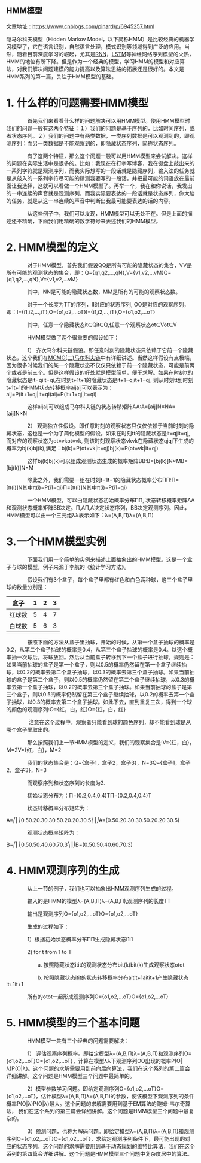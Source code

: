 ## HMM模型

文章地址：https://www.cnblogs.com/pinard/p/6945257.html

隐马尔科夫模型（Hidden Markov Model，以下简称HMM）是比较经典的机器学习模型了，它在语言识别，自然语言处理，模式识别等领域得到广泛的应用。当然，随着目前深度学习的崛起，尤其是[RNN](http://www.cnblogs.com/pinard/p/6509630.html)，[LSTM](http://www.cnblogs.com/pinard/p/6519110.html)等神经网络序列模型的火热，HMM的地位有所下降。但是作为一个经典的模型，学习HMM的模型和对应算法，对我们解决问题建模的能力提高以及算法思路的拓展还是很好的。本文是HMM系列的第一篇，关注于HMM模型的基础。

# 1. 什么样的问题需要HMM模型

　　　　首先我们来看看什么样的问题解决可以用HMM模型。使用HMM模型时我们的问题一般有这两个特征：１）我们的问题是基于序列的，比如时间序列，或者状态序列。２）我们的问题中有两类数据，一类序列数据是可以观测到的，即观测序列；而另一类数据是不能观察到的，即隐藏状态序列，简称状态序列。

　　　　有了这两个特征，那么这个问题一般可以用HMM模型来尝试解决。这样的问题在实际生活中是很多的。比如：我现在在打字写博客，我在键盘上敲出来的一系列字符就是观测序列，而我实际想写的一段话就是隐藏序列，输入法的任务就是从敲入的一系列字符尽可能的猜测我要写的一段话，并把最可能的词语放在最前面让我选择，这就可以看做一个HMM模型了。再举一个，我在和你说话，我发出的一串连续的声音就是观测序列，而我实际要表达的一段话就是状态序列，你大脑的任务，就是从这一串连续的声音中判断出我最可能要表达的话的内容。

　　　　从这些例子中，我们可以发现，HMM模型可以无处不在。但是上面的描述还不精确，下面我们用精确的数学符号来表述我们的HMM模型。

# 2. HMM模型的定义

　　　　对于HMM模型，首先我们假设QQ是所有可能的隐藏状态的集合，VV是所有可能的观测状态的集合，即：Q={q1,q2,...,qN},V={v1,v2,...vM}Q={q1,q2,...,qN},V={v1,v2,...vM}

　　　　其中，NN是可能的隐藏状态数，MM是所有的可能的观察状态数。

　　　　对于一个长度为TT的序列，II对应的状态序列, OO是对应的观察序列，即：I={i1,i2,...,iT},O={o1,o2,...oT}I={i1,i2,...,iT},O={o1,o2,...oT}

　　　　其中，任意一个隐藏状态it∈Qit∈Q,任意一个观察状态ot∈Vot∈V

　　　　HMM模型做了两个很重要的假设如下：

　　　　1） 齐次马尔科夫链假设。即任意时刻的隐藏状态只依赖于它前一个隐藏状态，这个我们在[MCMC(二)马尔科夫链](http://www.cnblogs.com/pinard/p/6632399.html)中有详细讲述。当然这样假设有点极端，因为很多时候我们的某一个隐藏状态不仅仅只依赖于前一个隐藏状态，可能是前两个或者是前三个。但是这样假设的好处就是模型简单，便于求解。如果在时刻tt的隐藏状态是it=qiit=qi,在时刻t+1t+1的隐藏状态是it+1=qjit+1=qj, 则从时刻tt到时刻t+1t+1的HMM状态转移概率aijaij可以表示为：aij=P(it+1=qj|it=qi)aij=P(it+1=qj|it=qi)

 　　　　这样aijaij可以组成马尔科夫链的状态转移矩阵AA:A=[aij]N×NA=[aij]N×N

　　　　2） 观测独立性假设。即任意时刻的观察状态只仅仅依赖于当前时刻的隐藏状态，这也是一个为了简化模型的假设。如果在时刻tt的隐藏状态是it=qjit=qj, 而对应的观察状态为ot=vkot=vk, 则该时刻观察状态vkvk在隐藏状态qjqj下生成的概率为bj(k)bj(k),满足：bj(k)=P(ot=vk|it=qj)bj(k)=P(ot=vk|it=qj)

　　　　这样bj(k)bj(k)可以组成观测状态生成的概率矩阵BB:B=[bj(k)]N×MB=[bj(k)]N×M

　　　　除此之外，我们需要一组在时刻t=1t=1的隐藏状态概率分布ΠΠ:Π=[π(i)]N其中π(i)=P(i1=qi)Π=[π(i)]N其中π(i)=P(i1=qi)

　　　　一个HMM模型，可以由隐藏状态初始概率分布ΠΠ, 状态转移概率矩阵AA和观测状态概率矩阵BB决定。Π,AΠ,A决定状态序列，BB决定观测序列。因此，HMM模型可以由一个三元组λλ表示如下：λ=(A,B,Π)λ=(A,B,Π)

# 3.一个HMM模型实例

　　　　下面我们用一个简单的实例来描述上面抽象出的HMM模型。这是一个盒子与球的模型，例子来源于李航的《统计学习方法》。

　　　　假设我们有3个盒子，每个盒子里都有红色和白色两种球，这三个盒子里球的数量分别是：

| 盒子   | 1    | 2    | 3    |
| ------ | ---- | ---- | ---- |
| 红球数 | 5    | 4    | 7    |
| 白球数 | 5    | 6    | 3    |

　　　　按照下面的方法从盒子里抽球，开始的时候，从第一个盒子抽球的概率是0.2，从第二个盒子抽球的概率是0.4，从第三个盒子抽球的概率是0.4。以这个概率抽一次球后，将球放回。然后从当前盒子转移到下一个盒子进行抽球。规则是：如果当前抽球的盒子是第一个盒子，则以0.5的概率仍然留在第一个盒子继续抽球，以0.2的概率去第二个盒子抽球，以0.3的概率去第三个盒子抽球。如果当前抽球的盒子是第二个盒子，则以0.5的概率仍然留在第二个盒子继续抽球，以0.3的概率去第一个盒子抽球，以0.2的概率去第三个盒子抽球。如果当前抽球的盒子是第三个盒子，则以0.5的概率仍然留在第三个盒子继续抽球，以0.2的概率去第一个盒子抽球，以0.3的概率去第二个盒子抽球。如此下去，直到重复三次，得到一个球的颜色的观测序列:O={红，白，红}O={红，白，红}

　　　　 注意在这个过程中，观察者只能看到球的颜色序列，却不能看到球是从哪个盒子里取出的。

　　　　那么按照我们上一节HMM模型的定义，我们的观察集合是:V={红，白}，M=2V={红，白}，M=2

　　　　我们的状态集合是：Q={盒子1，盒子2，盒子3}，N=3Q={盒子1，盒子2，盒子3}，N=3

　　　　而观察序列和状态序列的长度为3.

　　　　初始状态分布为：Π=(0.2,0.4,0.4)TΠ=(0.2,0.4,0.4)T

　　　　状态转移概率分布矩阵为：

A=⎛⎜⎝0.50.20.30.30.50.20.20.30.5⎞⎟⎠A=(0.50.20.30.30.50.20.20.30.5)

 　　　　观测状态概率矩阵为：

B=⎛⎜⎝0.50.50.40.60.70.3⎞⎟⎠B=(0.50.50.40.60.70.3)

# 4. HMM观测序列的生成

　　　　从上一节的例子，我们也可以抽象出HMM观测序列生成的过程。

　　　　输入的是HMM的模型λ=(A,B,Π)λ=(A,B,Π),观测序列的长度TT

　　　　输出是观测序列O={o1,o2,...oT}O={o1,o2,...oT}

　　　　生成的过程如下：

　　　　1）根据初始状态概率分布ΠΠ生成隐藏状态i1i1

　　　　2) for t from 1 to T

　　　　　　a. 按照隐藏状态itit的观测状态分布bit(k)bit(k)生成观察状态otot

　　　　　　b. 按照隐藏状态itit的状态转移概率分布aitit+1aitit+1产生隐藏状态it+1it+1

　　　　所有的otot一起形成观测序列O={o1,o2,...oT}O={o1,o2,...oT}

# 5. HMM模型的三个基本问题

 　　　　HMM模型一共有三个经典的问题需要解决：

　　　　1） 评估观察序列概率。即给定模型λ=(A,B,Π)λ=(A,B,Π)和观测序列O={o1,o2,...oT}O={o1,o2,...oT}，计算在模型λλ下观测序列OO出现的概率P(O|λ)P(O|λ)。这个问题的求解需要用到前向后向算法，我们在这个系列的第二篇会详细讲解。这个问题是HMM模型三个问题中最简单的。

　　　　2）模型参数学习问题。即给定观测序列O={o1,o2,...oT}O={o1,o2,...oT}，估计模型λ=(A,B,Π)λ=(A,B,Π)的参数，使该模型下观测序列的条件概率P(O|λ)P(O|λ)最大。这个问题的求解需要用到基于EM算法的鲍姆-韦尔奇算法， 我们在这个系列的第三篇会详细讲解。这个问题是HMM模型三个问题中最复杂的。

　　　　3）预测问题，也称为解码问题。即给定模型λ=(A,B,Π)λ=(A,B,Π)和观测序列O={o1,o2,...oT}O={o1,o2,...oT}，求给定观测序列条件下，最可能出现的对应的状态序列，这个问题的求解需要用到基于动态规划的维特比算法，我们在这个系列的第四篇会详细讲解。这个问题是HMM模型三个问题中复杂度居中的算法。